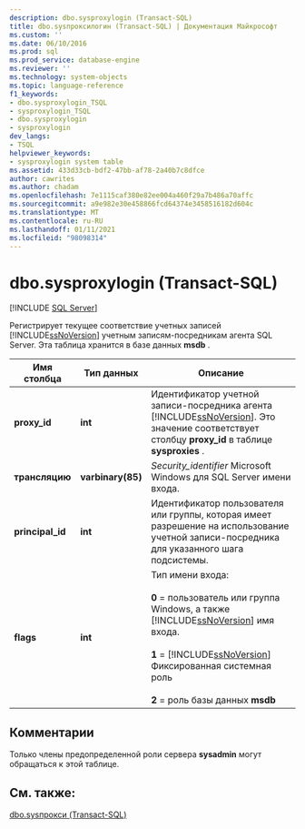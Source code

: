```yaml
---
description: dbo.sysproxylogin (Transact-SQL)
title: dbo.sysпроксилогин (Transact-SQL) | Документация Майкрософт
ms.custom: ''
ms.date: 06/10/2016
ms.prod: sql
ms.prod_service: database-engine
ms.reviewer: ''
ms.technology: system-objects
ms.topic: language-reference
f1_keywords:
- dbo.sysproxylogin_TSQL
- sysproxylogin_TSQL
- dbo.sysproxylogin
- sysproxylogin
dev_langs:
- TSQL
helpviewer_keywords:
- sysproxylogin system table
ms.assetid: 433d33cb-bdf2-47bb-af78-2a40b7c8dfce
author: cawrites
ms.author: chadam
ms.openlocfilehash: 7e1115caf380e82ee004a460f29a7b486a70affc
ms.sourcegitcommit: a9e982e30e458866fcd64374e3458516182d604c
ms.translationtype: MT
ms.contentlocale: ru-RU
ms.lasthandoff: 01/11/2021
ms.locfileid: "98098314"
---
```

# <a name="dbosysproxylogin-transact-sql"></a>dbo.sysproxylogin (Transact-SQL)
[!INCLUDE [SQL Server](../../includes/applies-to-version/sqlserver.md)]

  Регистрирует текущее соответствие учетных записей [!INCLUDE[ssNoVersion](../../includes/ssnoversion-md.md)] учетным записям-посредникам агента SQL Server. Эта таблица хранится в базе данных **msdb** .  
  
|Имя столбца|Тип данных|Описание|  
|-----------------|---------------|-----------------|  
|**proxy_id**|**int**|Идентификатор учетной записи-посредника агента [!INCLUDE[ssNoVersion](../../includes/ssnoversion-md.md)]. Это значение соответствует столбцу **proxy_id** в таблице **sysproxies** .|  
|**трансляцию**|**varbinary(85)**|*Security_identifier* Microsoft Windows для SQL Server имени входа.|  
|**principal_id**|**int**|Идентификатор пользователя или группы, которая имеет разрешение на использование учетной записи-посредника для указанного шага подсистемы.|  
|**flags**|**int**|Тип имени входа:<br /><br /> **0** = пользователь или группа Windows, а также [!INCLUDE[ssNoVersion](../../includes/ssnoversion-md.md)] имя входа.<br /><br /> **1**  =  [!INCLUDE[ssNoVersion](../../includes/ssnoversion-md.md)] Фиксированная системная роль<br /><br /> **2**  =  роль базы данных **msdb**|  
  
## <a name="remarks"></a>Комментарии  
 Только члены предопределенной роли сервера **sysadmin** могут обращаться к этой таблице.  
  
## <a name="see-also"></a>См. также:  
 [dbo.sysпрокси &#40;Transact-SQL&#41;](../../relational-databases/system-tables/dbo-sysproxies-transact-sql.md)  
  
  
